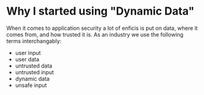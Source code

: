 # Why I started using "Dynamic Data"

When it comes to application security a lot of enficis is put on data, where it comes from, and how trusted it is.  As an industry we use the following terms interchangably:

- user input
- user data
- untrusted data
- untrusted input
- dynamic data
- unsafe input

